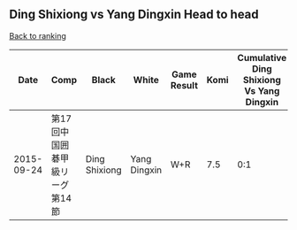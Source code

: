 ## Ding Shixiong vs Yang Dingxin Head to head

[Back to ranking](../../index.md)




| **Date** | **Comp** | **Black** | **White** | **Game Result** | **Komi** | **Cumulative Ding Shixiong Vs Yang Dingxin** | **Ding Shixiong Streak** | **Yang Dingxin Streak** | 
| --- | --- | --- | --- | --- | --- | --- | --- | --- |
| 2015-09-24 | 第17回中国囲碁甲級リーグ第14節 | Ding Shixiong | Yang Dingxin | W+R | 7.5 | 0:1 | 0 | 1 |




